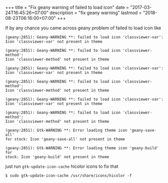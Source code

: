 +++
title =  "Fix geany warning of failed to load icon"
date =   "2017-03-24T16:45:26+07:00"
description = "fix geany warning"
lastmod = "2018-08-23T06:16:00+07:00"
+++

If by any chance you came across geany problem of failed to load icon like
```
(geany:2851): Geany-WARNING **: failed to load icon 'classviewer-var':
Icon 'classviewer-var' not present in theme

(geany:2851): Geany-WARNING **: failed to load icon 'classviewer-method':
Icon 'classviewer-method' not present in theme

(geany:2851): Geany-WARNING **: failed to load icon 'classviewer-var':
Icon 'classviewer-var' not present in theme

(geany:2851): Geany-WARNING **: failed to load icon 'classviewer-method':
Icon 'classviewer-method' not present in theme

(geany:2851): Geany-WARNING **: failed to load icon 'classviewer-var':
Icon 'classviewer-var' not present in theme

(geany:2851): Geany-WARNING **: failed to load icon 'classviewer-method':
Icon 'classviewer-method' not present in theme

(geany:2851): Gtk-WARNING **: Error loading theme icon 'geany-save-all'
for stock: Icon 'geany-save-all' not present in theme

(geany:2851): Gtk-WARNING **: Error loading theme icon 'geany-build' for
stock: Icon 'geany-build' not present in theme
```

just run ``gtk-update-icon-cache`` hicolor icons to fix that
```
$ sudo gtk-update-icon-cache /usr/share/icons/hicolor -f
```
